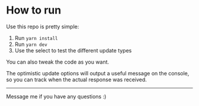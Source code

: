 # How to run

Use this repo is pretty simple:

1. Run `yarn install`
2. Run `yarn dev`
3. Use the select to test the different update types

You can also tweak the code as you want.

The optimistic update options will output a useful message on the console, so you can track when the actual response was received.

---

Message me if you have any questions :)
